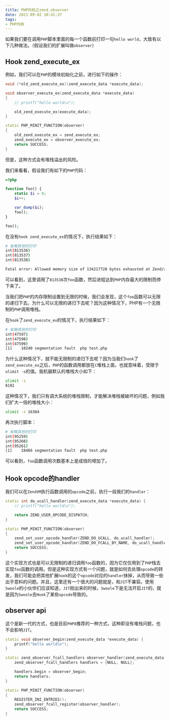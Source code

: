 ```yaml
---
title: PHP内核之zend_observer
date: 2021-09-02 10:41:37
tags:
- PHP内核
---
```


如果我们要在调用`PHP`脚本里面的每一个函数前打印一句`hello world`，大致有以下几种做法。（假设我们的扩展叫做`observer`）

## Hook zend_execute_ex

例如，我们可以在`PHP`的模块初始化之前，进行如下的操作：

```cpp
void (*old_zend_execute_ex)(zend_execute_data *execute_data);

void observer_execute_ex(zend_execute_data *execute_data)
{
    // printf("hello world\n");

    old_zend_execute_ex(execute_data);
}

static PHP_MINIT_FUNCTION(observer)
{
    old_zend_execute_ex = zend_execute_ex;
    zend_execute_ex = observer_execute_ex;
    return SUCCESS;
}
```

但是，这种方式会有堆栈溢出的风险。

我们来看看，假设我们有如下的`PHP`代码：

```php
<?php

function foo() {
    static $i = 0;
    $i++;

    var_dump($i);
    foo();
}

foo();
```

在没有`hook zend_execute_ex`的情况下，执行结果如下：

```bash
# 省略其他的打印
int(813536)
int(813537)
int(813538)

Fatal error: Allowed memory size of 134217728 bytes exhausted at Zend/zend_execute.h:208 (tried to allocate 262176 bytes) in /Users/codinghuang/codeDir/cCode/php-src/test.php on line 7
```

可以看到，这里调用了`813538`次`foo`函数，然后进程达到`PHP`内存最大的限制而停下来了。

当我们把`PHP`的内存限制设置到无限的时候，我们会发现，这个`foo`函数可以无限的递归下去。为什么可以无限的递归下去呢？因为这种情况下，PHP有一个无限制的`PHP`调用堆栈。

在`hook`了`zend_execute_ex`的情况下，执行结果如下：

```bash
# 省略其他的打印
int(47597)
int(47598)
int(47599)
[1]    10240 segmentation fault  php test.php
```

为什么这种情况下，就不能无限制的递归下去呢？因为当我们`hook`了`zend_execute_ex`之后，`PHP`的函数调用都放在`C`堆栈上面，也就意味着，受限于`ulimit -s`的值。我机器默认的堆栈大小如下：

```bash
ulimit -s
8192
```

这种情况下，我们只有调大系统的堆栈限制，才能解决堆栈被破坏的问题，例如我们扩大一倍的堆栈大小：

```bash
ulimit -s 16384
```

再次执行脚本：

```bash
# 省略其他的打印
int(95259)
int(95260)
int(95261)
[1]    18466 segmentation fault  php test.php
```

可以看到，`foo`函数调用次数基本上是成倍的增加了。

## Hook opcode的handler

我们可以在`ZendVM`执行函数调用的`opcode`之前，执行一段我们的`handler`：

```cpp
static int do_ucall_handler(zend_execute_data *execute_data) {
    // printf("hello world\n");

    return ZEND_USER_OPCODE_DISPATCH;
}

static PHP_MINIT_FUNCTION(observer)
{
    zend_set_user_opcode_handler(ZEND_DO_UCALL, do_ucall_handler);
    zend_set_user_opcode_handler(ZEND_DO_FCALL_BY_NAME, do_ucall_handler);
    return SUCCESS;
}
```

这个实现方式也是可以无限制的递归调用`foo`函数的，因为它仅仅用到了`PHP`栈去实现`foo`函数的调用。但是这种实现方式有一个问题，就是如何去处理`opcode`的转发，我们可能会把其他扩展`hook`的这个`opcode`对应的`handler`抹掉，从而导致一些出乎意料的问题。并且，这里还有一个很大的问题就是，和`JIT`不兼容。使用`Swoole`的小伙伴们应该知道，`JIT`刚出来的时候，`Swoole`下是无法开启`JIT`的，就是因为`Swoole`去`Hook`了某些`opcode`导致的。

## observer api

这个是新一代的方式，也是目前`PHP8`推荐的一种方式，这种即没有堆栈问题，也不会影响`JIT`。

```cpp
static void observer_begin(zend_execute_data *execute_data) {
    printf("hello world\n");
}

static zend_observer_fcall_handlers observer_handler(zend_execute_data *execute_data) {
    zend_observer_fcall_handlers handlers = {NULL, NULL};

    handlers.begin = observer_begin;
    return handlers;
}

static PHP_MINIT_FUNCTION(observer)
{
    REGISTER_INI_ENTRIES();
    zend_observer_fcall_register(observer_handler);
    return SUCCESS;
}
```
